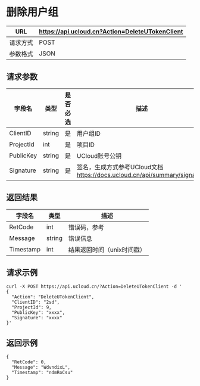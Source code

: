 # 删除用户组

| URL  | <https://api.ucloud.cn?Action=DeleteUTokenClient> |
| ---- | ------------------------------------------------- |
| 请求方式 | POST                                              |
| 参数格式 | JSON                                              |

## 请求参数

| 字段名       | 类型     | 是否必选 | 描述                                                               |
| --------- | ------ | ---- | ---------------------------------------------------------------- |
| ClientID  | string | 是    | 用户组ID                                                            |
| ProjectId | int    | 是    | 项目ID                                                             |
| PublicKey | string | 是    | UCloud账号公钥                                                       |
| Signature | string | 是    | 签名，生成方式参考UCloud文档 <https://docs.ucloud.cn/api/summary/signature> |

## 返回结果

| 字段名       | 类型     | 描述                                                        |
| --------- | ------ | --------------------------------------------------------- |
| RetCode   | int    | 错误码，参考 [](/management_monitor/utoken/developer/errorcode) |
| Message   | string | 错误信息                                                      |
| Timestamp | int    | 结果返回时间（unix时间戳）                                           |

## 请求示例

    curl -X POST https://api.ucloud.cn/?Action=DeleteUTokenClient -d '
    {
      "Action": "DeleteUTokenClient",
      "ClientID": "2sd",
      "ProjectId": 9,
      "PublicKey": "xxxx",
      "Signature": "xxxx"
    }'

## 返回示例

    {
      "RetCode": 0,
      "Message": "WdvndixL",
      "Timestamp": "ndmRoCsu"
    }

